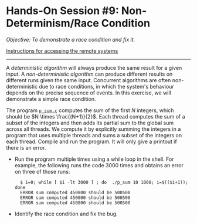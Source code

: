 # Hands-On Session #9: Non-Determinism/Race Condition

_Objective: To demonstrate a race condition and fix it._

[Instructions for accessing the remote systems](../../systems.md)

* * *

A _deterministic algorithm_ will always produce the same result for a given input. A _non-deterministic algorithm_ can produce different results on different runs given the same input. Concurrent algorithms are often non-deterministic due to race conditions, in which the system's behaviour depends on the precise sequence of events. In this exercise, we will demonstrate a simple race condition.

The program [`p_sum.c`](p_sum.c) computes the sum of the first $N$ integers, which should be $N \times \frac{(N+1)}{2}$. Each thread computes the sum of a subset of the integers and then adds its partial sum to the global sum across all threads. We compute it by explicitly summing the integers in a program that uses multiple threads and sums a subset of the integers on each thread. Compile and run the program. It will only give a printout if there is an error.

*   Run the program multiple times using a while loop in the shell. For example, the following runs the code 3000 times and obtains an error on three of those runs:
    
        
          $ i=0; while [ $i -lt 3000 ] ; do  ./p_sum 10 1000; i=$(($i+1)); done
          ERROR sum computed 450800 should be 500500
          ERROR sum computed 450000 should be 500500
          ERROR sum computed 450800 should be 500500
    
*   Identify the race condition and fix the bug.
